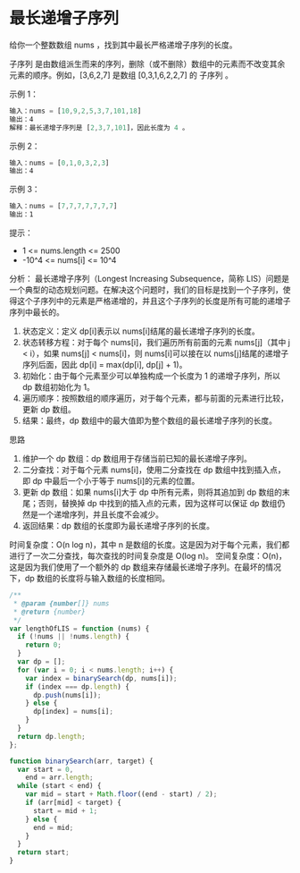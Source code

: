 # 最长递增子序列

给你一个整数数组 nums ，找到其中最长严格递增子序列的长度。

子序列 是由数组派生而来的序列，删除（或不删除）数组中的元素而不改变其余元素的顺序。例如，[3,6,2,7] 是数组 [0,3,1,6,2,2,7] 的
子序列
。

示例 1：

```javascript
输入：nums = [10,9,2,5,3,7,101,18]
输出：4
解释：最长递增子序列是 [2,3,7,101]，因此长度为 4 。
```

示例 2：

```javascript
输入：nums = [0,1,0,3,2,3]
输出：4
```

示例 3：

```javascript
输入：nums = [7,7,7,7,7,7,7]
输出：1
```

提示：

- 1 <= nums.length <= 2500
- -10^4 <= nums[i] <= 10^4

分析：
最长递增子序列（Longest Increasing Subsequence，简称 LIS）问题是一个典型的动态规划问题。在解决这个问题时，我们的目标是找到一个子序列，使得这个子序列中的元素是严格递增的，并且这个子序列的长度是所有可能的递增子序列中最长的。

1. 状态定义：定义 dp[i]表示以 nums[i]结尾的最长递增子序列的长度。
2. 状态转移方程：对于每个 nums[i]，我们遍历所有前面的元素 nums[j]（其中 j < i），如果 nums[j] < nums[i]，则 nums[i]可以接在以 nums[j]结尾的递增子序列后面，因此 dp[i] = max(dp[i], dp[j] + 1)。
3. 初始化：由于每个元素至少可以单独构成一个长度为 1 的递增子序列，所以 dp 数组初始化为 1。
4. 遍历顺序：按照数组的顺序遍历，对于每个元素，都与前面的元素进行比较，更新 dp 数组。
5. 结果：最终，dp 数组中的最大值即为整个数组的最长递增子序列的长度。

思路

1. 维护一个 dp 数组：dp 数组用于存储当前已知的最长递增子序列。
2. 二分查找：对于每个元素 nums[i]，使用二分查找在 dp 数组中找到插入点，即 dp 中最后一个小于等于 nums[i]的元素的位置。
3. 更新 dp 数组：如果 nums[i]大于 dp 中所有元素，则将其追加到 dp 数组的末尾；否则，替换掉 dp 中找到的插入点的元素，因为这样可以保证 dp 数组仍然是一个递增序列，并且长度不会减少。
4. 返回结果：dp 数组的长度即为最长递增子序列的长度。

时间复杂度：O(n log n)，其中 n 是数组的长度。这是因为对于每个元素，我们都进行了一次二分查找，每次查找的时间复杂度是 O(log n)。
空间复杂度：O(n)，这是因为我们使用了一个额外的 dp 数组来存储最长递增子序列。在最坏的情况下，dp 数组的长度将与输入数组的长度相同。

```javascript
/**
 * @param {number[]} nums
 * @return {number}
 */
var lengthOfLIS = function (nums) {
  if (!nums || !nums.length) {
    return 0;
  }
  var dp = [];
  for (var i = 0; i < nums.length; i++) {
    var index = binarySearch(dp, nums[i]);
    if (index === dp.length) {
      dp.push(nums[i]);
    } else {
      dp[index] = nums[i];
    }
  }
  return dp.length;
};

function binarySearch(arr, target) {
  var start = 0,
    end = arr.length;
  while (start < end) {
    var mid = start + Math.floor((end - start) / 2);
    if (arr[mid] < target) {
      start = mid + 1;
    } else {
      end = mid;
    }
  }
  return start;
}
```
